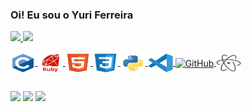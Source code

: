 <!-- ### Hi there 👋 -->
### Oi! Eu sou o Yuri Ferreira 
<!--
**YuriRochFerr/YuriRochFerr** is a ✨ _special_ ✨ repository because its `README.md` (this file) appears on your GitHub profile.

Here are some ideas to get you started:

- 🔭 I’m currently working on ...
- 🌱 I’m currently learning C
- 👯 I’m looking to collaborate on ...
- 🤔 I’m looking for help with ...
- 💬 Ask me about ...
- 📫 How to reach me: ...
- 😄 Pronouns: 
- ⚡ Fun fact: ...
-->

<div>
  <a href="https://github.com/YuriRochFerr">
  <img height="180em" src="https://github-readme-stats.vercel.app/api?username=YuriRochFerr&show_icons=true&theme=midnight-purple&include_all_commits=true&count_private=true"/>
  <img height="180em" src="https://github-readme-stats.vercel.app/api/top-langs/?username=YuriRochFerr&layout=compact&langs_count=7&theme=midnight-purple"/>
</div>
  
 <div style="display: inline_block"><br>
  <img align="center" alt="C" height="30" width="40" src="https://github.com/devicons/devicon/blob/master/icons/c/c-original.svg">
  <img align="center" alt="Ruby" height="30" width="40" src="https://github.com/devicons/devicon/blob/master/icons/ruby/ruby-plain-wordmark.svg">
  <img align="center" alt="HTML" height="30" width="40" src="https://raw.githubusercontent.com/devicons/devicon/master/icons/html5/html5-original.svg">
  <img align="center" alt="CSS" height="30" width="40" src="https://raw.githubusercontent.com/devicons/devicon/master/icons/css3/css3-original.svg">
  <img align="center" alt="Python" height="30" width="40" src="https://raw.githubusercontent.com/devicons/devicon/master/icons/python/python-original.svg">
  <img align="center" alt="vsCODE" height="30" width="40" src="https://github.com/devicons/devicon/blob/master/icons/vscode/vscode-original.svg">
  <img align="center" alt="GitHub" height="30" width="40" src="https://github.com/YuriRochFerr/YuriRochFerr/blob/main/github-original-wordmark.svg">
   <img align="center" alt="Atom" height="30" width="40" src="https://github.com/devicons/devicon/blob/master/icons/atom/atom-original.svg">
  <!-- <img align="right" alt="Rafa-yoda" src="https://cdn.discordapp.com/attachments/795358919417397249/825430589581688872/hi.gif"> -->
</div>
  
  ##
  
  <div> 
 	<a href="https://www.twitch.tv/play_mur" target="_blank"><img src="https://img.shields.io/badge/Twitch-9146FF?style=for-the-badge&logo=twitch&logoColor=white" target="_blank"></a>
  <a href="https://www.tiktok.com/@yurizxxz?" target="_blank"><img src="https://img.shields.io/badge/TikTok-000000?style=for-the-badge&logo=tiktok&logoColor=white" target="_blank"></a>
  <a href="https://twitter.com/YuriRFerr" target="_blank"><img src="https://img.shields.io/badge/Twitter-1DA1F2?style=for-the-badge&logo=twitter&logoColor=white" target="_blank"></a>
 <!-- <a href="https://discord.gg/##MYINVITE" target="_blank"><img src="https://img.shields.io/badge/Discord-7289DA?style=for-the-badge&logo=discord&logoColor=white" target="_blank"></a>  -->
  <!-- <a href = "mailto:contato@rafaballerini.tech"><img src="https://img.shields.io/badge/-Gmail-%23333?style=for-the-badge&logo=gmail&logoColor=white" target="_blank"></a>
  <a href="https://www.linkedin.com/in/rafaella-ballerini-45875016a" target="_blank"><img src="https://img.shields.io/badge/-LinkedIn-%230077B5?style=for-the-badge&logo=linkedin&logoColor=white" target="_blank"></a> -->
  
